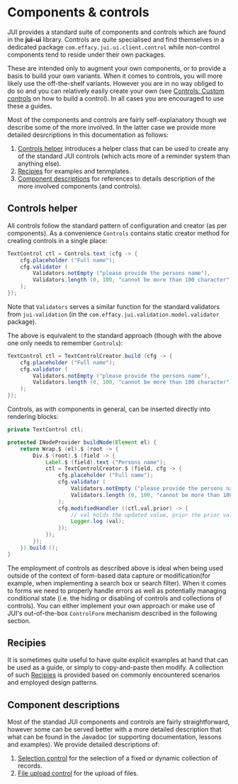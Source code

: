 # Components & controls

JUI provides a standard suite of components and controls which are found in the **jui-ui** library. Controls are quite specialised and find themselves in a dedicated package `com.effacy.jui.ui.client.control` while non-control components tend to reside under their own packages.

These are intended only to augment your own components, or to provide a basis to build your own variants. When it comes to controls, you will more likely use the off-the-shelf variants. However you are in no way obliged to do so and you can relatively easily create your own (see [Controls: Custom controls](ess_controls.md#custom-controls) on how to build a control). In all cases you are encouraged to use these a guides.

Most of the components and controls are fairly self-explanatory though we describe some of the more involved. In the latter case we provide more detailed desrcriptions in this documentation as follows:

1. [Controls helper](#controls-helper) introduces a helper class that can be used to create any of the standard JUI controls (which acts more of a reminder system than anything else).
2. [Recipies](#recipies) for examples and tenmplates.
3. [Component descriptions](#component-descriptions) for references to details description of the more involved components (and controls).

## Controls helper

All controls follow the standard pattern of configuration and creator (as per components). As a convenience `Controls` contains static creator method for creating controls in a single place:

```java
TextControl ctl = Controls.text (cfg -> {
    cfg.placeholder ("Full name");
    cfg.validator (
        Validators.notEmpty ("please provide the persons name"),
        Validators.length (0, 100, "cannot be more than 100 character")
    );
});
```

Note that `Validators` serves a similar function for the standard validators from `jui-validation` (in the `com.effacy.jui.validation.model.validator` package).

The above is equivalent to the standard approach (though with the above one only needs to remember `Controls`):

```java
TextControl ctl = TextControlCreator.build (cfg -> {
    cfg.placeholder ("Full name");
    cfg.validator (
        Validators.notEmpty ("please provide the persons name"),
        Validators.length (0, 100, "cannot be more than 100 character")
    );
});
```

Controls, as with components in general, can be inserted directly into rendering blocks:

```java
private TextControl ctl;

protected INodeProvider buildNode(Element el) {
    return Wrap.$ (el).$ (root -> {
        Div.$ (root).$ (field -> {
            Label.$ (field).text ("Persons name");
            ctl = TextControlCreator.$ (field, cfg -> {
                cfg.placeholder ("Full name");
                cfg.validator (
                    Validators.notEmpty ("please provide the persons name"),
                    Validators.length (0, 100, "cannot be more than 100 character")
                );
                cfg.modifiedHandler ((ctl,val,prior) -> {
                    // val holds the updated value, prior the prior value.
                    Logger.log (val);
                });
            });
        });
    }).build ();
}
```

The employment of controls as described above is ideal when being used outside of the context of form-based data capture or modification(for example, when implementing a search box or search filter). When it comes to forms we need to properly handle errors as well as potentially managing conditional state (i.e. the hiding or disabling of controls and collections of controls). You can either implement your own approach or make use of JUI's out-of-the-box `ControlForm` mechanism described in the following section.

## Recipies

It is sometimes quite useful to have quite explicit examples at hand that can be used as a guide, or simply to copy-and-paste then modify. A collection of such [Recipies](cpt_recipies.md) is provided based on commonly encountered scenarios and employed design patterns.

## Component descriptions

Most of the standad JUI components and controls are fairly straightforward, however some can be served better with a more detailed description that what can be found in the Javadoc (or supporting documentation, lessons and examples). We provide detailed descriptions of:

1. [Selection control](cpt_selection.md) for the selection of a fixed or dynamic collection of records.
2. [File upload control](cpt_uploader.md) for the upload of files.